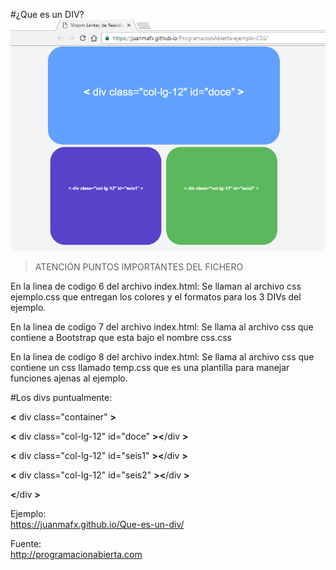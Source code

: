 #¿Que es un DIV?
<a href="https://juanmafx.github.io/Que-es-un-div/">
![alt tag](que-es-un-div.bmp)
</a>
>ATENCIÓN  PUNTOS IMPORTANTES DEL FICHERO

En la linea de codigo 6 del archivo index.html:
Se llaman  al archivo css ejemplo.css que entregan los colores y el formatos para los 3 DIVs del ejemplo.

En la linea de codigo 7 del archivo index.html:
Se llama al archivo css que contiene a  Bootstrap que esta bajo el nombre css.css

En la linea de codigo 8 del archivo index.html:
Se llama al archivo css que contiene un css llamado temp.css que es una plantilla para manejar funciones ajenas al ejemplo. 


#Los divs puntualmente:

<b>&lt;</b>  div class="container"   <b>&gt;</b>

<b>&lt;</b>  div class="col-lg-12" id="doce"   <b>&gt;</b><b>&lt;</b>/div <b>&gt;</b>

<b>&lt;</b>  div class="col-lg-12" id="seis1"  <b>&gt;</b><b>&lt;</b>/div <b>&gt;</b>

<b>&lt;</b>  div class="col-lg-12" id="seis2"  <b>&gt;</b><b>&lt;</b>/div <b>&gt;</b>


<b>&lt;</b>/div <b>&gt;</b>




Ejemplo:<br>
https://juanmafx.github.io/Que-es-un-div/

Fuente:<br>
http://programacionabierta.com

